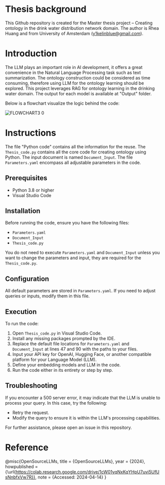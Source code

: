 # Thesis background
This Github repository is created for the Master thesis project – Creating ontology in the drink water distribution network domain. The author is Rhea Huang and from University of Amsterdam (y1kelinblue@gmail.com). 

# Introduction
The LLM plays an important role in AI development, it offers a great convenience in the Natural Language Processing task such as text summarization. The ontology construction could be considered as time consuming, therefore using LLM for the ontology learning should be explored. This project leverages RAG for ontology learning in the drinking water domain. The output for each model is available at "Output" folder. 

Below is a flowchart visualize the logic behind the code:

![FLOWCHART3 0](https://github.com/Rhea0000/Thesis/assets/145769931/33e57c24-e540-4ebf-84c2-498b19fab30d)

# Instructions
The file "Python code" contains all the information for the reuse. 
The `Thesis_code.py` contains all the core code for creating ontology using Python.
The input document is named `Document_Input`. 
The file `Parameters.yaml` encompass all adjustable parameters in the code. 

## Prerequisites

- Python 3.8 or higher
- Visual Studio Code

## Installation

Before running the code, ensure you have the following files:
- `Parameters.yaml`
- `Document_Input`
- `Thesis_code.py`

You do not need to execute `Parameters.yaml` and `Document_Input` unless you want to change the parameters and input, they are required for the `Thesis_code.py`.

## Configuration

All default parameters are stored in `Parameters.yaml`. If you need to adjust queries or inputs, modify them in this file.

## Execution

To run the code:
1. Open `Thesis_code.py` in Visual Studio Code.
2. Install any missing packages prompted by the IDE.
3. Replace the default file locations for `Parameters.yaml` and `Document_Input` at lines 47 and 90 with the paths to your files.
4. Input your API key for OpenAI, Hugging Face, or another compatible platform for your Language Model (LLM).
5. Define your embedding models and LLM in the code.
6. Run the code either in its entirety or step by step.

## Troubleshooting

If you encounter a 500 server error, it may indicate that the LLM is unable to process your query. In this case, try the following:
- Retry the request.
- Modify the query to ensure it is within the LLM's processing capabilities.

For further assistance, please open an issue in this repository.

# Reference
@misc{OpenSourceLLMs,
  title = {OpenSourceLLMs},
  year = {2024},
  howpublished = {\url{https://colab.research.google.com/drive/1cW01yqNxKqYHpU7uvi5UfUsNnbfxVw7R}},
  note = {Accessed: 2024-04-14}
}

